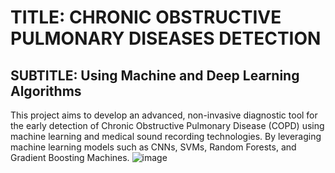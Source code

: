 # TITLE: CHRONIC OBSTRUCTIVE PULMONARY DISEASES DETECTION
## SUBTITLE: Using Machine and Deep Learning Algorithms 
This project aims to develop an advanced, non-invasive diagnostic tool for the early detection of Chronic Obstructive Pulmonary Disease (COPD) using machine learning and medical sound recording technologies. By leveraging machine learning models such as CNNs, SVMs, Random Forests, and Gradient Boosting Machines.
![image](https://github.com/user-attachments/assets/b4643a43-8e42-4956-8d47-3fa6bc3e80c0)



